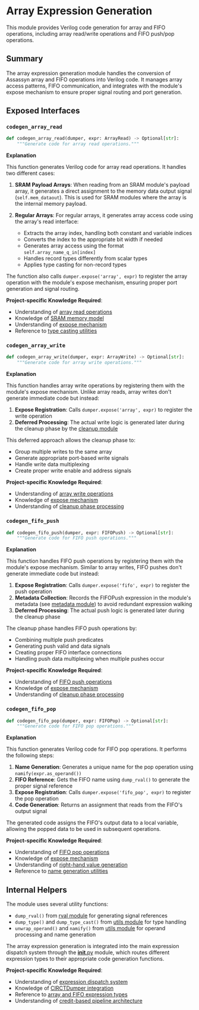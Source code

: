 # Array Expression Generation

This module provides Verilog code generation for array and FIFO operations, including array read/write operations and FIFO push/pop operations.

## Summary

The array expression generation module handles the conversion of Assassyn array and FIFO operations into Verilog code. It manages array access patterns, FIFO communication, and integrates with the module's expose mechanism to ensure proper signal routing and port generation.

## Exposed Interfaces

### `codegen_array_read`

```python
def codegen_array_read(dumper, expr: ArrayRead) -> Optional[str]:
    """Generate code for array read operations."""
```

**Explanation**

This function generates Verilog code for array read operations. It handles two different cases:

1. **SRAM Payload Arrays**: When reading from an SRAM module's payload array, it generates a direct assignment to the memory data output signal (`self.mem_dataout`). This is used for SRAM modules where the array is the internal memory payload.

2. **Regular Arrays**: For regular arrays, it generates array access code using the array's read interface:
   - Extracts the array index, handling both constant and variable indices
   - Converts the index to the appropriate bit width if needed
   - Generates array access using the format `self.array_name_q_in[index]`
   - Handles record types differently from scalar types
   - Applies type casting for non-record types

The function also calls `dumper.expose('array', expr)` to register the array operation with the module's expose mechanism, ensuring proper port generation and signal routing.

**Project-specific Knowledge Required**:
- Understanding of [array read operations](/python/assassyn/ir/expr/array.md)
- Knowledge of [SRAM memory model](/python/assassyn/ir/memory/sram.md)
- Understanding of [expose mechanism](/python/assassyn/codegen/verilog/design.md)
- Reference to [type casting utilities](/python/assassyn/codegen/verilog/utils.md)

### `codegen_array_write`

```python
def codegen_array_write(dumper, expr: ArrayWrite) -> Optional[str]:
    """Generate code for array write operations."""
```

**Explanation**

This function handles array write operations by registering them with the module's expose mechanism. Unlike array reads, array writes don't generate immediate code but instead:

1. **Expose Registration**: Calls `dumper.expose('array', expr)` to register the write operation
2. **Deferred Processing**: The actual write logic is generated later during the cleanup phase by the [cleanup module](/python/assassyn/codegen/verilog/cleanup.md)

This deferred approach allows the cleanup phase to:
- Group multiple writes to the same array
- Generate appropriate port-based write signals
- Handle write data multiplexing
- Create proper write enable and address signals

**Project-specific Knowledge Required**:
- Understanding of [array write operations](/python/assassyn/ir/expr/array.md)
- Knowledge of [expose mechanism](/python/assassyn/codegen/verilog/design.md)
- Understanding of [cleanup phase processing](/python/assassyn/codegen/verilog/cleanup.md)

### `codegen_fifo_push`

```python
def codegen_fifo_push(dumper, expr: FIFOPush) -> Optional[str]:
    """Generate code for FIFO push operations."""
```

**Explanation**

This function handles FIFO push operations by registering them with the module's expose mechanism. Similar to array writes, FIFO pushes don't generate immediate code but instead:

1. **Expose Registration**: Calls `dumper.expose('fifo', expr)` to register the push operation
2. **Metadata Collection**: Records the FIFOPush expression in the module's metadata (see [metadata module](/python/assassyn/codegen/verilog/metadata.md)) to avoid redundant expression walking
3. **Deferred Processing**: The actual push logic is generated later during the cleanup phase

The cleanup phase handles FIFO push operations by:
- Combining multiple push predicates
- Generating push valid and data signals
- Creating proper FIFO interface connections
- Handling push data multiplexing when multiple pushes occur

**Project-specific Knowledge Required**:
- Understanding of [FIFO push operations](/python/assassyn/ir/expr/array.md)
- Knowledge of [expose mechanism](/python/assassyn/codegen/verilog/design.md)
- Understanding of [cleanup phase processing](/python/assassyn/codegen/verilog/cleanup.md)

### `codegen_fifo_pop`

```python
def codegen_fifo_pop(dumper, expr: FIFOPop) -> Optional[str]:
    """Generate code for FIFO pop operations."""
```

**Explanation**

This function generates Verilog code for FIFO pop operations. It performs the following steps:

1. **Name Generation**: Generates a unique name for the pop operation using `namify(expr.as_operand())`
2. **FIFO Reference**: Gets the FIFO name using `dump_rval()` to generate the proper signal reference
3. **Expose Registration**: Calls `dumper.expose('fifo_pop', expr)` to register the pop operation
4. **Code Generation**: Returns an assignment that reads from the FIFO's output signal

The generated code assigns the FIFO's output data to a local variable, allowing the popped data to be used in subsequent operations.

**Project-specific Knowledge Required**:
- Understanding of [FIFO pop operations](/python/assassyn/ir/expr/array.md)
- Knowledge of [expose mechanism](/python/assassyn/codegen/verilog/design.md)
- Understanding of [right-hand value generation](/python/assassyn/codegen/verilog/rval.md)
- Reference to [name generation utilities](/python/assassyn/utils.md)

## Internal Helpers

The module uses several utility functions:

- `dump_rval()` from [rval module](/python/assassyn/codegen/verilog/rval.md) for generating signal references
- `dump_type()` and `dump_type_cast()` from [utils module](/python/assassyn/codegen/verilog/utils.md) for type handling
- `unwrap_operand()` and `namify()` from [utils module](/python/assassyn/utils.md) for operand processing and name generation

The array expression generation is integrated into the main expression dispatch system through the [__init__.py](/python/assassyn/codegen/verilog/_expr/__init__.md) module, which routes different expression types to their appropriate code generation functions.

**Project-specific Knowledge Required**:
- Understanding of [expression dispatch system](/python/assassyn/codegen/verilog/_expr/__init__.md)
- Knowledge of [CIRCTDumper integration](/python/assassyn/codegen/verilog/design.md)
- Reference to [array and FIFO expression types](/python/assassyn/ir/expr/array.md)
- Understanding of [credit-based pipeline architecture](/docs/design/arch/arch.md)
